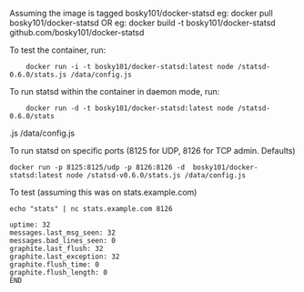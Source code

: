 Assuming the image is tagged bosky101/docker-statsd
eg: docker pull bosky101/docker-statsd
OR
eg: docker build -t bosky101/docker-statsd github.com/bosky101/docker-statsd

To test the container, run:

        docker run -i -t bosky101/docker-statsd:latest node /statsd-0.6.0/stats.js /data/config.js

To run statsd within the container in daemon mode, run:

        docker run -d -t bosky101/docker-statsd:latest node /statsd-0.6.0/stats
.js /data/config.js
	
To run statsd on specific ports (8125 for UDP, 8126 for TCP admin. Defaults)

	docker run -p 8125:8125/udp -p 8126:8126 -d  bosky101/docker-statsd:latest node /statsd-v0.6.0/stats.js /data/config.js

To test (assuming this was on stats.example.com)

	echo "stats" | nc stats.example.com 8126

	uptime: 32
	messages.last_msg_seen: 32
	messages.bad_lines_seen: 0
	graphite.last_flush: 32
	graphite.last_exception: 32
	graphite.flush_time: 0
	graphite.flush_length: 0
	END
